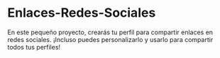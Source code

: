 # Enlaces-Redes-Sociales
En este pequeño proyecto, crearás tu perfil para compartir enlaces en redes sociales. ¡Incluso puedes personalizarlo y usarlo para compartir todos tus perfiles!
